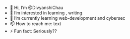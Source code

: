 - 👋 Hi, I’m @DivyanshiChau
- 👀 I’m interested in learning , writing
- 🌱 I’m currently learning web-development and cybersec
- 📫 How to reach me: text
- ⚡ Fun fact: Seriously??

<!---
DivyanshiChau/DivyanshiChau is a ✨ special ✨ repository because its `README.md` (this file) appears on your GitHub profile.
You can click the Preview link to take a look at your changes.
--->

